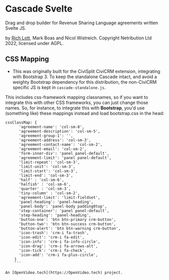 # Cascade Svelte

Drag and drop builder for Revenue Sharing Language agreements written Svelte JS. 

by [Rich Lott](https://artfulrobot.uk), Mark Boas and Nicol Wistreich. Copyright Netribution Ltd 2022, licensed under AGPL.

## CSS Mapping

- This was originally built for the CiviSplit CiviCRM extension, integrating with Bootstrap 3. To keep the standalone Cascade intact, and avoid a weighty Bootstrap dependency for this distribution, the non-CiviCRM specific JS is kept in `cascade-standalone.js`. 

This includes css-framework mapping classnames, so if you want to integrate this with other CSS frameworks, you can just change those names. So, for instance, to integrate this with **Bootstrap**, you'd use (something like) these mappings instead and load bootstrap.css in the head:

```
cssClassMap: {
      'agreement-name': 'col-sm-8',
      'agreement-description': 'col-sm-5',
      'agreement-group-1': '',
      'agreement-address': 'col-sm-3',
      'agreement-contact-name': 'col-sm-2',
      'agreement-email': 'col-sm-2',
      'form-inner-div': 'panel panel-default',
      'agreement-limit': 'panel panel-default',
      'limit-repeat': 'col-sm-3',
      'limit-unit': 'col-sm-3',
      'limit-start': 'col-sm-3',
      'limit-end': 'col-sm-3',
      'half' : 'col-sm-6',
      'halfish' : 'col-sm-6',
      'quarter' : 'col-sm-3',
      'tiny-column' : 'col-sm-2',
      'agreement-limit': 'limit-fieldset',
      'panel-heading': 'panel-heading',
      'panel-body': 'panel-body padding0top',
      'step-container': 'panel panel-default',
      'step-heading': 'panel-heading',
      'button-one': 'btn btn-primary crm-button',
      'button-two': 'btn btn-success crm-button',
      'button-alert': 'btn btn-warning crm-button',
      'icon-trash': 'crm-i fa-trash',
      'icon-edit': 'crm-i fa-edit',
      'icon-info': 'crm-i fa-info-circle',
      'icon-drag': 'crm-i fa-arrows-alt',
      'icon-tick': 'crm-i fa-check',
      'icon-add': 'crm-i fa-plus-circle',
    }
    ```

An [OpenVideo.tech](https://OpenVideo.tech) project.